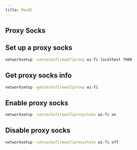 ```yaml
---
title: MacOS
---
```

## Proxy Socks
## Set up a proxy socks
```bash
networksetup -setsocksfirewallproxy wi-fi localhost 7000
```
## Get proxy socks info
```bash
networksetup -getsocksfirewallproxy wi-fi
```
## Enable proxy socks
```bash
networksetup -setsocksfirewallproxystate wi-fi on
```
## Disable proxy socks
```bash
networksetup -setsocksfirewallproxystate wi-fi off
```
